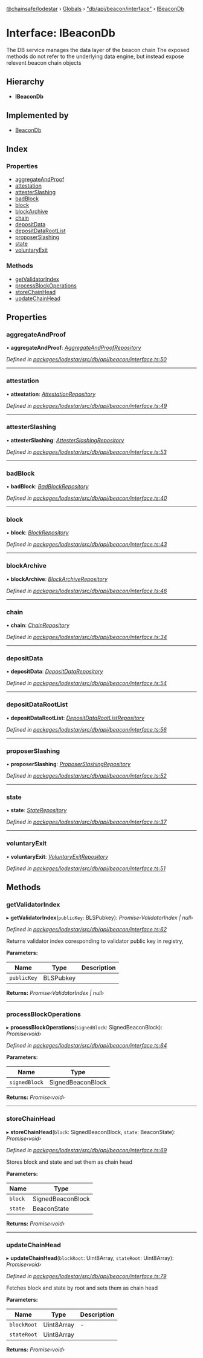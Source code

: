 [@chainsafe/lodestar](../README.md) › [Globals](../globals.md) › ["db/api/beacon/interface"](../modules/_db_api_beacon_interface_.md) › [IBeaconDb](_db_api_beacon_interface_.ibeacondb.md)

# Interface: IBeaconDb

The DB service manages the data layer of the beacon chain
The exposed methods do not refer to the underlying data engine,
but instead expose relevent beacon chain objects

## Hierarchy

* **IBeaconDb**

## Implemented by

* [BeaconDb](../classes/_db_api_beacon_beacon_.beacondb.md)

## Index

### Properties

* [aggregateAndProof](_db_api_beacon_interface_.ibeacondb.md#aggregateandproof)
* [attestation](_db_api_beacon_interface_.ibeacondb.md#attestation)
* [attesterSlashing](_db_api_beacon_interface_.ibeacondb.md#attesterslashing)
* [badBlock](_db_api_beacon_interface_.ibeacondb.md#badblock)
* [block](_db_api_beacon_interface_.ibeacondb.md#block)
* [blockArchive](_db_api_beacon_interface_.ibeacondb.md#blockarchive)
* [chain](_db_api_beacon_interface_.ibeacondb.md#chain)
* [depositData](_db_api_beacon_interface_.ibeacondb.md#depositdata)
* [depositDataRootList](_db_api_beacon_interface_.ibeacondb.md#depositdatarootlist)
* [proposerSlashing](_db_api_beacon_interface_.ibeacondb.md#proposerslashing)
* [state](_db_api_beacon_interface_.ibeacondb.md#state)
* [voluntaryExit](_db_api_beacon_interface_.ibeacondb.md#voluntaryexit)

### Methods

* [getValidatorIndex](_db_api_beacon_interface_.ibeacondb.md#getvalidatorindex)
* [processBlockOperations](_db_api_beacon_interface_.ibeacondb.md#processblockoperations)
* [storeChainHead](_db_api_beacon_interface_.ibeacondb.md#storechainhead)
* [updateChainHead](_db_api_beacon_interface_.ibeacondb.md#updatechainhead)

## Properties

###  aggregateAndProof

• **aggregateAndProof**: *[AggregateAndProofRepository](../classes/_db_api_beacon_repositories_aggregateandproof_.aggregateandproofrepository.md)*

*Defined in [packages/lodestar/src/db/api/beacon/interface.ts:50](https://github.com/ChainSafe/lodestar/blob/b5860cf/packages/lodestar/src/db/api/beacon/interface.ts#L50)*

___

###  attestation

• **attestation**: *[AttestationRepository](../classes/_db_api_beacon_repositories_attestation_.attestationrepository.md)*

*Defined in [packages/lodestar/src/db/api/beacon/interface.ts:49](https://github.com/ChainSafe/lodestar/blob/b5860cf/packages/lodestar/src/db/api/beacon/interface.ts#L49)*

___

###  attesterSlashing

• **attesterSlashing**: *[AttesterSlashingRepository](../classes/_db_api_beacon_repositories_attesterslashing_.attesterslashingrepository.md)*

*Defined in [packages/lodestar/src/db/api/beacon/interface.ts:53](https://github.com/ChainSafe/lodestar/blob/b5860cf/packages/lodestar/src/db/api/beacon/interface.ts#L53)*

___

###  badBlock

• **badBlock**: *[BadBlockRepository](../classes/_db_api_beacon_repositories_badblock_.badblockrepository.md)*

*Defined in [packages/lodestar/src/db/api/beacon/interface.ts:40](https://github.com/ChainSafe/lodestar/blob/b5860cf/packages/lodestar/src/db/api/beacon/interface.ts#L40)*

___

###  block

• **block**: *[BlockRepository](../classes/_db_api_beacon_repositories_block_.blockrepository.md)*

*Defined in [packages/lodestar/src/db/api/beacon/interface.ts:43](https://github.com/ChainSafe/lodestar/blob/b5860cf/packages/lodestar/src/db/api/beacon/interface.ts#L43)*

___

###  blockArchive

• **blockArchive**: *[BlockArchiveRepository](../classes/_db_api_beacon_repositories_blockarchive_.blockarchiverepository.md)*

*Defined in [packages/lodestar/src/db/api/beacon/interface.ts:46](https://github.com/ChainSafe/lodestar/blob/b5860cf/packages/lodestar/src/db/api/beacon/interface.ts#L46)*

___

###  chain

• **chain**: *[ChainRepository](../classes/_db_api_beacon_repositories_chain_.chainrepository.md)*

*Defined in [packages/lodestar/src/db/api/beacon/interface.ts:34](https://github.com/ChainSafe/lodestar/blob/b5860cf/packages/lodestar/src/db/api/beacon/interface.ts#L34)*

___

###  depositData

• **depositData**: *[DepositDataRepository](../classes/_db_api_beacon_repositories_depositdata_.depositdatarepository.md)*

*Defined in [packages/lodestar/src/db/api/beacon/interface.ts:54](https://github.com/ChainSafe/lodestar/blob/b5860cf/packages/lodestar/src/db/api/beacon/interface.ts#L54)*

___

###  depositDataRootList

• **depositDataRootList**: *[DepositDataRootListRepository](../classes/_db_api_beacon_repositories_depositdatarootlist_.depositdatarootlistrepository.md)*

*Defined in [packages/lodestar/src/db/api/beacon/interface.ts:56](https://github.com/ChainSafe/lodestar/blob/b5860cf/packages/lodestar/src/db/api/beacon/interface.ts#L56)*

___

###  proposerSlashing

• **proposerSlashing**: *[ProposerSlashingRepository](../classes/_db_api_beacon_repositories_proposerslashing_.proposerslashingrepository.md)*

*Defined in [packages/lodestar/src/db/api/beacon/interface.ts:52](https://github.com/ChainSafe/lodestar/blob/b5860cf/packages/lodestar/src/db/api/beacon/interface.ts#L52)*

___

###  state

• **state**: *[StateRepository](../classes/_db_api_beacon_repositories_state_.staterepository.md)*

*Defined in [packages/lodestar/src/db/api/beacon/interface.ts:37](https://github.com/ChainSafe/lodestar/blob/b5860cf/packages/lodestar/src/db/api/beacon/interface.ts#L37)*

___

###  voluntaryExit

• **voluntaryExit**: *[VoluntaryExitRepository](../classes/_db_api_beacon_repositories_voluntaryexit_.voluntaryexitrepository.md)*

*Defined in [packages/lodestar/src/db/api/beacon/interface.ts:51](https://github.com/ChainSafe/lodestar/blob/b5860cf/packages/lodestar/src/db/api/beacon/interface.ts#L51)*

## Methods

###  getValidatorIndex

▸ **getValidatorIndex**(`publicKey`: BLSPubkey): *Promise‹ValidatorIndex | null›*

*Defined in [packages/lodestar/src/db/api/beacon/interface.ts:62](https://github.com/ChainSafe/lodestar/blob/b5860cf/packages/lodestar/src/db/api/beacon/interface.ts#L62)*

Returns validator index coresponding to validator
public key in registry,

**Parameters:**

Name | Type | Description |
------ | ------ | ------ |
`publicKey` | BLSPubkey |   |

**Returns:** *Promise‹ValidatorIndex | null›*

___

###  processBlockOperations

▸ **processBlockOperations**(`signedBlock`: SignedBeaconBlock): *Promise‹void›*

*Defined in [packages/lodestar/src/db/api/beacon/interface.ts:64](https://github.com/ChainSafe/lodestar/blob/b5860cf/packages/lodestar/src/db/api/beacon/interface.ts#L64)*

**Parameters:**

Name | Type |
------ | ------ |
`signedBlock` | SignedBeaconBlock |

**Returns:** *Promise‹void›*

___

###  storeChainHead

▸ **storeChainHead**(`block`: SignedBeaconBlock, `state`: BeaconState): *Promise‹void›*

*Defined in [packages/lodestar/src/db/api/beacon/interface.ts:69](https://github.com/ChainSafe/lodestar/blob/b5860cf/packages/lodestar/src/db/api/beacon/interface.ts#L69)*

Stores block and state and set them as chain head

**Parameters:**

Name | Type |
------ | ------ |
`block` | SignedBeaconBlock |
`state` | BeaconState |

**Returns:** *Promise‹void›*

___

###  updateChainHead

▸ **updateChainHead**(`blockRoot`: Uint8Array, `stateRoot`: Uint8Array): *Promise‹void›*

*Defined in [packages/lodestar/src/db/api/beacon/interface.ts:79](https://github.com/ChainSafe/lodestar/blob/b5860cf/packages/lodestar/src/db/api/beacon/interface.ts#L79)*

Fetches block and state by root and sets them as chain head

**Parameters:**

Name | Type | Description |
------ | ------ | ------ |
`blockRoot` | Uint8Array | - |
`stateRoot` | Uint8Array |   |

**Returns:** *Promise‹void›*
